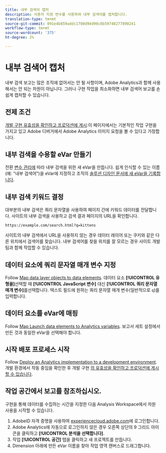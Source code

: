 ```yaml
---
title: 내부 검색어 캡처
description: 사용자 지정 변수를 사용하여 내부 검색어를 캡처합니다.
translation-type: tm+mt
source-git-commit: 091e4b859addc1780d94d90c8b59748277890241
workflow-type: tm+mt
source-wordcount: '375'
ht-degree: 2%

---
```



# 내부 검색어 캡처

내부 검색 보고는 많은 조직에 없어서는 안 될 사항이며, Adobe Analytics과 함께 사용해서는 안 되는 차원이 아닙니다. 그러나 구현 작업을 최소화하면 내부 검색어 보고를 손쉽게 캡처할 수 있습니다.

## 전제 조건

[개발 구현 유효성을 확인하고 프로덕션에 게시](../launch/validate-publish-prod.md):이 페이지에서는 기본적인 작업 구현을 가지고 있고 Adobe 디버거에서 Adobe Analytics 이미지 요청을 볼 수 있다고 가정합니다.

## 내부 검색을 수용할 eVar 만들기

전환 [변수 관리에](/help/admin/admin/conversion-var-admin/conversion-var-admin.md) 따라 내부 검색을 위한 새 eVar을 만듭니다. 쉽게 인식할 수 있는 이름(예: &quot;내부 검색어&quot;)을 eVar에 지정하고 조직의 [솔루션 디자인 문서에 새 eVar을 기록합니다](../prepare/solution-design.md).

## 내부 검색 키워드 결정

대부분의 내부 검색은 쿼리 문자열을 사용하여 페이지 간에 키워드 데이터를 전달합니다. 사이트의 내부 검색을 사용하고 검색 결과 페이지의 URL을 확인합니다.

`https://example.com/search.html?q=kittens`

사이트의 내부 검색에서 URL을 사용하지 않는 경우 데이터 레이어 또는 쿠키와 같은 다른 위치에서 검색어를 찾습니다. 내부 검색어를 찾을 위치를 잘 모르는 경우 사이트 개발 팀과 함께 작업할 수 있습니다.

## 데이터 요소에 쿼리 문자열 매개 변수 지정

Follow [Map data layer objects to data elements](../launch/layer-to-elements.md). 데이터 요소 **[!UICONTROL 유형을]**&#x200B;선택할 때 **[!UICONTROL JavaScript 변수]** 대신 **[!UICONTROL 쿼리 문자열 매개 변수]**&#x200B;를선택합니다. 텍스트 필드에 원하는 쿼리 문자열 매개 변수(일반적으로 `q`)를 입력합니다.

## 데이터 요소를 eVar에 매핑

Follow [Map Launch data elements to Analytics variables](../launch/elements-to-variable.md). 보고서 세트 설정에서 만든 것과 동일한 eVar을 선택해야 합니다.

## 시작 배포 프로세스 시작

Follow [Deploy an Analytics implementation to a development environment](../launch/deploy-dev.md). 개발 환경에서 작동 중임을 확인한 후 개발 구현 [의 유효성을 확인하고 프로덕션에 게시할 수 있습니다](../launch/validate-publish-prod.md).

## 작업 공간에서 보고를 참조하십시오.

구현을 통해 데이터를 수집하는 시간을 지정한 다음 Analysis Workspace에서 차원 사용을 시작할 수 있습니다.

1. AdobeID 자격 증명을 사용하여 [experiencecloud.adobe.com](https://experiencecloud.adobe.com)에 로그인합니다.
2. Adobe Analytics에 자동으로 로그인하지 않은 경우 오른쪽 상단의 9 그리드 아이콘을 클릭하고 **[!UICONTROL 분석을 선택합니다]**.
3. 작업 **[!UICONTROL 공간]** 탭을 클릭하고 새 프로젝트를 만듭니다.
4. Dimension 아래에 만든 eVar 이름을 찾아 작업 영역 캔버스로 드래그합니다.
